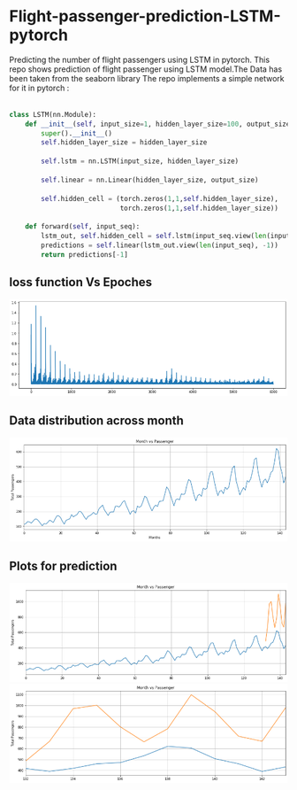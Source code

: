 # Flight-passenger-prediction-LSTM-pytorch
Predicting the number of flight passengers using LSTM in pytorch.
This repo shows prediction of flight passenger using LSTM model.The Data has been taken from the seaborn library
The repo implements a simple network for it in pytorch :
```python

class LSTM(nn.Module):
    def __init__(self, input_size=1, hidden_layer_size=100, output_size=1):
        super().__init__()
        self.hidden_layer_size = hidden_layer_size

        self.lstm = nn.LSTM(input_size, hidden_layer_size)

        self.linear = nn.Linear(hidden_layer_size, output_size)

        self.hidden_cell = (torch.zeros(1,1,self.hidden_layer_size),
                            torch.zeros(1,1,self.hidden_layer_size))

    def forward(self, input_seq):
        lstm_out, self.hidden_cell = self.lstm(input_seq.view(len(input_seq) ,1, -1), self.hidden_cell)
        predictions = self.linear(lstm_out.view(len(input_seq), -1))
        return predictions[-1]
```
## loss function Vs Epoches
![loss](lossvsepoch.png)
## Data distribution across month
![distribution](monthvspass.png)
## Plots for prediction
![](prediction.png)
![](prediction_monthly.png)
